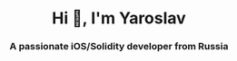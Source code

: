 <h1 align="center">Hi 👋, I'm Yaroslav</h1>
<h3 align="center">A passionate iOS/Solidity developer from Russia</h3>
